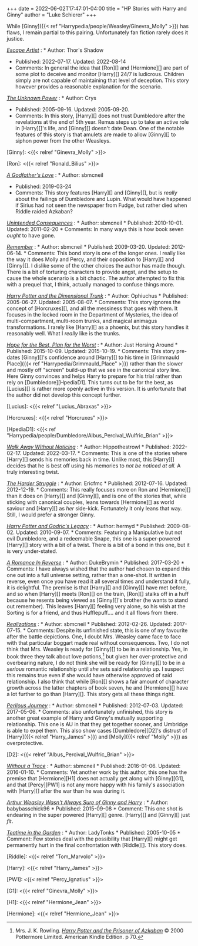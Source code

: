 +++
date = 2022-06-02T17:47:01-04:00
title = "HP Stories with Harry and Ginny"
author = "Luke Schierer"
+++

While [Ginny]({{< ref "Harrypedia/people/Weasley/Ginevra_Molly" >}}) has flaws,
I remain partial to this pairing.  Unfortunately fan fiction rarely does it
justice.  

_[Escape Artist](https://www.fanfiction.net/s/14109811)_
:  * Author: Thor's Shadow
   * Published: 2022-07-17. Updated: 2022-08-14
   * Comments: In general the idea that [Ron][] and [Hermione][] are part of some plot
     to deceive and monitor [Harry][] 24/7 is ludicrous.  Children simply are not
     capable of maintaining that level of deception.  This story however
     provides a reasonable explanation for the scenario.  

_[The Unknown Power](https://crys.fanficauthors.net/The_Unknown_Power/)_
:  * Author: Crys
   * Published: 2005-09-16. Updated: 2005-09-20.
   * Comments: In this story, [Harry][] does not trust Dumbledore after the
     revelations at the end of 5th year.  Remus steps up to take an active role
     in [Harry][]'s life, and [Ginny][] doesn't date Dean.  One of the notable features
     of this story is that amulets are made to allow [Ginny][] to siphon power from
     the other Weasleys.

[Ginny]: <{{< relref "Ginevra_Molly" >}}>

[Ron]: <{{< relref "Ronald_Bilius" >}}>

_[A Godfather's Love](https://archiveofourown.org/works/18216887)_
:  * Author: sbmcneil
   * Published: 2019-03-24
   * Comments: This story features [Harry][] and [Ginny][], but is *really* about the
     failings of Dumbledore and Lupin.  What would have happened if Sirius had
     not seen the newspaper from Fudge, but rather died when Riddle raided
     Azkaban?  

_[Unintended Consequences](https://www.fanfiction.net/s/6365342)_
:   * Author: sbmcneil
    * Published: 2010-10-01. Updated: 2011-02-20
    * Comments: In many ways this is how book seven *ought* to have gone.  

_[Remember](https://www.fanfiction.net/s/4936039)_
:   * Author: sbmcneil
    * Published: 2009-03-20. Updated: 2012-06-14.
    * Comments: This bond story is one of the longer ones.  I really like the
      way it does Molly and Percy, and their opposition to [Harry][] and [Ginny][].  I
      dislike some of the other choices the author has made though.  There is a
      bit of torturing characters to provide angst, and the setup to cause the
      whole scenario is a bit chaotic.  The author attempted to fix this with a
      prequel that, I think, actually managed to confuse things more.  

_[Harry Potter and the Dimensional Trunk](https://www.fanfiction.net/s/2456938)_
:   * Author: Ophiuchus
    * Published: 2005-06-27. Updated: 2005-08-07. 
    * Comments: This story ignores the concept of [Horcruxes][],
      and all the messiness that goes with them.  It focuses in the locked room
      in the Department of Mysteries, the idea of multi-compartment, multi-room
      trunks, and magical animagus transformations.  I rarely like [Harry][] as a
      phoenix, but this story handles it reasonably well.  What I *really* like
      is the trunks.

_[Hope for the Best, Plan for the Worst](https://siye.co.uk/viewstory.php?sid=130020)_
:   * Author: Just Horsing Around
    * Published: 2015-10-09. Updated: 2015-10-19.
    * Comments: This story pre-dates [Ginny][]'s confidence around [Harry][]
      to his time in [Grimmauld Place]({{< ref "Harrypedia/Grimmauld_Place" >}}) 
      rather than the slower and mostly off "screen" build-up that we see in
      the canonical story line.  Here Ginny convinces and helps Harry to
      prepare for his trial rather than rely on [Dumbledore][HpediaD1].
      This turns out to be for the best, as [Lucius][] is rather more openly
      active in this version.  It is unfortunate that the author did not
      develop this concept further.

[Lucius]: <{{< relref "Lucius_Abraxas" >}}>

[Horcruxes]: <{{< relref "Horcruxes" >}}>

[HpediaD1]: <{{< ref "Harrypedia/people/Dumbledore/Albus_Percival_Wulfric_Brian" >}}>

_[Walk Away Without Noticing](https://www.fanfiction.net/s/14040641/5/Walk-Away-Without-Noticing)_
:   * Author: Hippothestrowl 
    * Published: 2022-02-17. Updated: 2022-03-17.
    * Comments: This is one of the stories where [Harry][] sends his memories back
      in time.  Unlike most, this [Harry][] decides that he is best off using his
      memories to *not be noticed at all.*  A truly interesting twist.

_[The Harder Struggle](https://www.fanfiction.net/s/8326015)_
:   * Author: Ericfmc
    * Published: 2012-07-16. Updated: 2012-12-19.
    * Comments: This really focuses more on Ron and [Hermione][] than it does on
      [Harry][] and [Ginny][], and is one of the stories that, while sticking with
      canonical couples, leans towards [Hermione][] as world saviour and [Harry][] as
      *her* side-kick.  Fortunately it only leans that way.  Still, I would
      prefer a stronger Ginny. 

_[Harry Potter and Godric's Legacy](https://www.fanfiction.net/s/5270746)_
:   * Author: hermyd
    * Published: 2009-08-02. Updated: 2010-09-07. 
    * Comments: Featuring a Manipulative but not evil Dumbledore, and a
      redeemable Snape, this one is a super-powered [Harry][] story with a bit of a
      twist.  There is a bit of a bond in this one, but it is very under-stated.

_[A Romance In Reverse](https://www.fanfiction.net/s/12413357)_
:   * Author: DukeBrymin
    * Published: 2017-03-20
    * Comments: I have always wished that the author had chosen to expand this
      one out into a full universe setting, rather than a one-shot.  It written
      in reverse, even once you have read it all several times and understand it
      fully, it is delightful.  The premise is that [Harry][] and [Ginny][] have met
      before, and so when [Harry][] meets [Ron][] on the train, [Ron][] stalks
      off in a huff because he resents being viewed as [Ginny][]'s brother (he
      wants to stand out remember).  This leaves [Harry][] feeling very alone,
      so his wish at the Sorting is for a friend, and thus Hufflepuff.... and
      it all flows from there. 

_[Realizations](https://www.fanfiction.net/s/7875381)_
:   * Author: sbmcneil
    * Published: 2012-02-26. Updated: 2017-07-15.
    * Comments: Despite its unfinished state, this is one of my favourite after
      the battle depictions.  One, I doubt Mrs. Weasley came face to face with
      that particular boggart made real without consequences.  Two, I do not
      think that Mrs. Weasley is ready for [Ginny][] to be in a relationship.
      Yes, in book three they talk about love potions,[^220711-1] but given her
      over-protective and overbearing nature, I do not think she will be ready
      for [Ginny][] to be in a *serious* romantic relationship until *she* sets
      said relationship up.  I suspect this remains true even if she would have
      otherwise approved of said relationship.  I also think that while [Ron][]
      shows a fair amount of character growth across the latter chapters of
      book seven, he and [Hermione][] have a lot further to go than [Harry][].
      This story gets all these things right. 

[^220711-1]: Mrs. J. K. Rowling.
    _[Harry Potter and the Prisoner of Azkaban](https://www.goodreads.com/book/show/5.Harry_Potter_and_the_Prisoner_of_Azkaban)_
    © 2000 Pottermore Limited. American Kindle Edition.  p 70. 

_[Perilous Journey](https://www.fanfiction.net/s/8281675)_
:   * Author: sbmcneil
    * Published: 2012-07-03. Updated: 2017-05-06.
    * Comments: also unfortunately unfinished, this story is another great
      example of Harry and Ginny's mutually supporting relationship.  This one
      is AU in that they get together sooner, and Umbridge is able to expel
      them.  This also show cases [Dumbledore][D2]'s distrust of [Harry]({{< relref "Harry_James" >}}) 
      and [Molly]({{< relref "Molly" >}}) as overprotective.

[D2]: <{{< relref "Albus_Percival_Wulfric_Brian" >}}>

_[Without a Trace](https://www.fanfiction.net/s/11718442)_
:   * Author: sbmcneil
    *  Published: 2016-01-06. Updated: 2016-01-10.
    * Comments: Yet another work by this author, this one has the premise that
      [Hermione][H1] does not actually get along with [Ginny][G1], and that
      [Percy][PW1] is not any more happy with his family's association with
      [Harry][] after the war than he was during it. 

_[Arthur Weasley Wasn't Always Sure of Ginny and Harry](https://www.fanfiction.net/s/11496613)_
:   * Author: babybasschick96 
    * Published: 2015-09-08
    * Comment: This one shot is endearing in the super powered [Harry][] genre.
      [Harry][] and [Ginny][] just *fit*.

_[Teatime in the Garden](https://www.siye.co.uk/siye/viewstory.php?sid=8935)_
:   * Author: LadyTonks
    * Published: 2005-10-05
    * Comment: Few stories deal with the possibility that [Harry][] might get
      permanently hurt in the final confrontation with [Riddle][].  This
      story does.

[Riddle]: <{{< relref "Tom_Marvolo" >}}>

[Harry]: <{{< relref "Harry_James" >}}> 

[PW1]: <{{< relref "Percy_Ignatius" >}}>

[G1]: <{{< relref "Ginevra_Molly" >}}>

[H1]: <{{< relref "Hermione_Jean" >}}>

[Hermione]: <{{< relref "Hermione_Jean" >}}>


